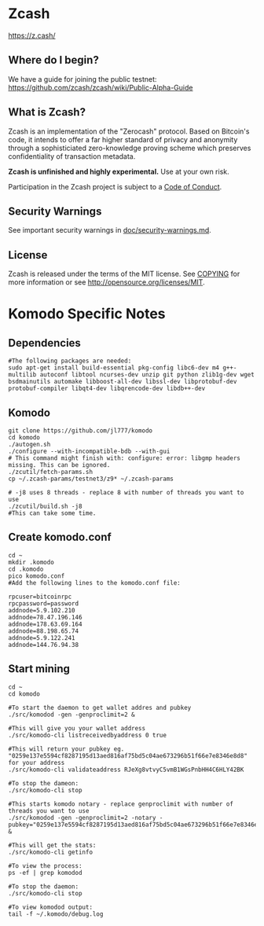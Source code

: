 
Zcash
=====
 
https://z.cash/
 
Where do I begin?
-----------------
 
We have a guide for joining the public testnet: https://github.com/zcash/zcash/wiki/Public-Alpha-Guide
 
What is Zcash?
--------------
 
Zcash is an implementation of the "Zerocash" protocol. Based on Bitcoin's code, it intends to
offer a far higher standard of privacy and anonymity through a sophisticiated zero-knowledge
proving scheme which preserves confidentiality of transaction metadata.
 
**Zcash is unfinished and highly experimental.** Use at your own risk.
 
Participation in the Zcash project is subject to a [Code of Conduct](code_of_conduct.md).
 
Security Warnings
-----------------
 
See important security warnings in
[doc/security-warnings.md](doc/security-warnings.md).
 
License
-------
 
Zcash is released under the terms of the MIT license. See [COPYING](COPYING) for more
information or see http://opensource.org/licenses/MIT.
 
 
Komodo Specific Notes
=====================
 
Dependencies
------------
 
```
#The following packages are needed:
sudo apt-get install build-essential pkg-config libc6-dev m4 g++-multilib autoconf libtool ncurses-dev unzip git python zlib1g-dev wget bsdmainutils automake libboost-all-dev libssl-dev libprotobuf-dev protobuf-compiler libqt4-dev libqrencode-dev libdb++-dev
```
 
Komodo
------
 
```
git clone https://github.com/jl777/komodo
cd komodo
./autogen.sh
./configure --with-incompatible-bdb --with-gui
# This command might finish with: configure: error: libgmp headers missing. This can be ignored.
./zcutil/fetch-params.sh
cp ~/.zcash-params/testnet3/z9* ~/.zcash-params

# -j8 uses 8 threads - replace 8 with number of threads you want to use
./zcutil/build.sh -j8
#This can take some time.
```
 
Create komodo.conf
------------------
 
```
cd ~
mkdir .komodo
cd .komodo
pico komodo.conf
#Add the following lines to the komodo.conf file:

rpcuser=bitcoinrpc
rpcpassword=password
addnode=5.9.102.210
addnode=78.47.196.146
addnode=178.63.69.164
addnode=88.198.65.74
addnode=5.9.122.241
addnode=144.76.94.38
```
 
Start mining
------------
 
```
cd ~
cd komodo

#To start the daemon to get wallet addres and pubkey
./src/komodod -gen -genproclimit=2 &

#This will give you your wallet address
./src/komodo-cli listreceivedbyaddress 0 true

#This will return your pubkey eg. "0259e137e5594cf8287195d13aed816af75bd5c04ae673296b51f66e7e8346e8d8" for your address
./src/komodo-cli validateaddress RJeXg8vtvyC5vmB1WGsPnbHH4C6HLY42BK

#To stop the dameon:
./src/komodo-cli stop

#This starts komodo notary - replace genproclimit with number of threads you want to use
./src/komodod -gen -genproclimit=2 -notary -pubkey="0259e137e5594cf8287195d13aed816af75bd5c04ae673296b51f66e7e8346e8d8" &

#This will get the stats:
./src/komodo-cli getinfo

#To view the process:
ps -ef | grep komodod

#To stop the daemon:
./src/komodo-cli stop 
 
#To view komodod output:
tail -f ~/.komodo/debug.log
```

